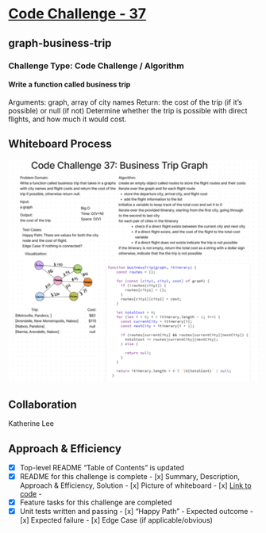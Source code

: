 # [Code Challenge - 37](https://codefellows.github.io/common_curriculum/data_structures_and_algorithms/Code_401/class-37/)

## graph-business-trip

### Challenge Type: Code Challenge / Algorithm

#### Write a function called business trip

Arguments: graph, array of city names
Return: the cost of the trip (if it’s possible) or null (if not)
Determine whether the trip is possible with direct flights, and how much it would cost.

## Whiteboard Process
![Class 37 Code Challenge](img/class-37-whiteboard.png)

## Collaboration


Katherine Lee



## Approach & Efficiency
<!-- What approach did you take? Why? What is the Big O space/time for this approach? -->

 - [x] Top-level README “Table of Contents” is updated
 - [x] README for this challenge is complete
       - [x] Summary, Description, Approach & Efficiency, Solution
       - [x] Picture of whiteboard
       - [x] [Link to code](https://github.com/EvaGraceSmith/data-structures-and-algorithms/blob/main/javascript/linked-list/index.js) -
 - [x] Feature tasks for this challenge are completed
 - [x] Unit tests written and passing
       - [x] “Happy Path” - Expected outcome
       - [x] Expected failure
       - [x] Edge Case (if applicable/obvious)
